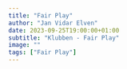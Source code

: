 ```yaml
---
title: "Fair Play"
author: "Jan Vidar Elven"
date: 2023-09-25T19:00:00+01:00
subtitle: "Klubben - Fair Play"
image: ""
tags: ["Fair Play"]
---
```

